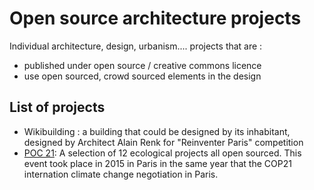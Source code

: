 # Open source architecture projects 

Individual architecture, design, urbanism.... projects that are : 
* published under open source / creative commons licence
* use open sourced, crowd sourced elements in the design 


## List of projects

* Wikibuilding : a building that could be designed by its inhabitant, designed by Architect Alain Renk for "Reinventer Paris" competition
* [POC 21](http://www.poc21.cc): A selection of 12 ecological projects all open sourced. This event took place in 2015 in Paris in the same year that the COP21 internation climate change negotiation in Paris.

